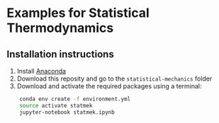 # Examples for Statistical Thermodynamics

## Installation instructions

1. Install [Anaconda](https://www.anaconda.com/download)
2. Download this reposity and go to the `statistical-mechanics` folder
2. Download and activate the required packages using a terminal:
```bash
    conda env create -f environment.yml
    source activate statmek
    jupyter-notebook statmek.ipynb
```

